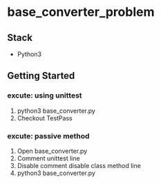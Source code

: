 # base_converter_problem
## Stack
* Python3
## Getting Started
### excute: using unittest
1. python3 base_converter.py
2. Checkout TestPass
### excute: passive method
1. Open base_converter.py
2. Comment unittest line
3. Disable comment disable class method line
4. python3 base_converter.py
